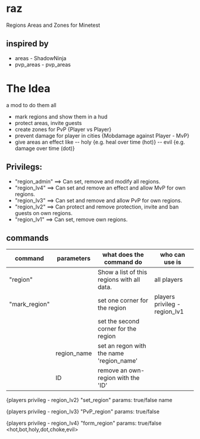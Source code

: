 # raz
Regions Areas and Zones for Minetest

## inspired by 
+ areas - ShadowNinja
+ pvp_areas - pvp_areas

# The Idea
a mod to do them all
- mark regions and show them in a hud
- protect areas, invite guests 
- create zones for PvP {Player vs Player}
- prevent damage for player in cities {Mobdamage against Player - MvP}
- give areas an effect like 
-- holy {e.g. heal over time (hot)}
-- evil	{e.g. damage over time (dot)}


## Privilegs:
+ "region_admin" ==> Can set, remove and modify all regions.
+ "region_lv4" ==> Can set and remove an effect and allow MvP for own regions.
+ "region_lv3" ==> Can set and remove and allow PvP for own regions.
+ "region_lv2" ==> Can protect and remove protection, invite and ban guests on own regions.
+ "region_lv1" ==> Can set, remove own regions.

## commands

|command|parameters|what does the command do|who can use is
|------|------|-------|-------| 
"region" <params>| <status>| Show a list of this regions with all data.|all players
"mark_region" <params>|	<pos1>| set one corner for the region | players privileg - region_lv1
| |	<pos2>| set the second corner for the region
| |	<set> region_name| set an regon with the name 'region_name'
| |	<remove> ID | remove an own-region with the 'ID'

{players privileg - region_lv2}
"set_region" <params>
	params: 
	<protected> true/false 
	<invite> name

{players privileg - region_lv3}
"PvP_region" <params>
	params: 
	<PvP> true/false

{players privileg - region_lv4}
"form_region" <params>
	params: 
	<MvP> true/false
	<effect> <hot,bot,holy,dot,choke,evil> 



